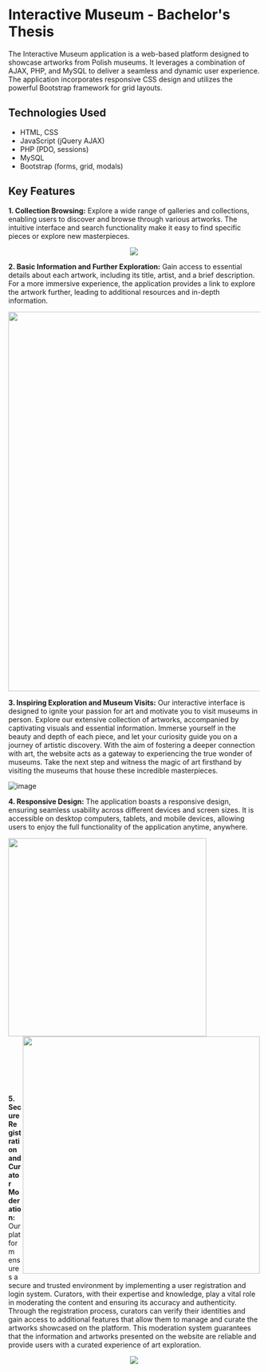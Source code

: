# Interactive Museum - Bachelor's Thesis

The Interactive Museum application is a web-based platform designed to showcase artworks from Polish museums. It leverages a combination of AJAX, PHP, and MySQL to deliver a seamless and dynamic user experience. The application incorporates responsive CSS design and utilizes the powerful Bootstrap framework for grid layouts.

## Technologies Used

- HTML, CSS
- JavaScript (jQuery AJAX)
- PHP (PDO, sessions)
- MySQL
- Bootstrap (forms, grid, modals)

## Key Features

**1. Collection Browsing:** Explore a wide range of galleries and collections, enabling users to discover and browse through various artworks. The intuitive interface and search functionality make it easy to find specific pieces or explore new masterpieces.

<p align="center">
  <img src="https://github.com/m4klo/interactiv_museum/assets/101104327/58e204db-c084-42ba-be87-a403c0d9e4fd">
</p>


**2. Basic Information and Further Exploration:** Gain access to essential details about each artwork, including its title, artist, and a brief description. For a more immersive experience, the application provides a link to explore the artwork further, leading to additional resources and in-depth information.

<p align="center">
  <img width="760px" src="https://github.com/m4klo/interactiv_museum/assets/101104327/4c52b6d5-a638-4e3c-afc6-c6cd7c136d2b">
</p>

**3. Inspiring Exploration and Museum Visits:** Our interactive interface is designed to ignite your passion for art and motivate you to visit museums in person. Explore our extensive collection of artworks, accompanied by captivating visuals and essential information. Immerse yourself in the beauty and depth of each piece, and let your curiosity guide you on a journey of artistic discovery. With the aim of fostering a deeper connection with art, the website acts as a gateway to experiencing the true wonder of museums. Take the next step and witness the magic of art firsthand by visiting the museums that house these incredible masterpieces.

![image](https://github.com/m4klo/interactiv_museum/assets/101104327/c8b4446e-2b10-4d81-8e8a-dcea12e04047)

**4. Responsive Design:** The application boasts a responsive design, ensuring seamless usability across different devices and screen sizes. It is accessible on desktop computers, tablets, and mobile devices, allowing users to enjoy the full functionality of the application anytime, anywhere.
<p>
  <img align="left" width="397px" src="https://github.com/m4klo/interactiv_museum/assets/101104327/5cecafb2-6ae1-44b5-b29a-833060b049b8">
  <img align="right" width="475px" src="https://github.com/m4klo/interactiv_museum/assets/101104327/3e7a98b1-81bd-407b-a2ee-6982af7688d7">
</p>

<br><br><br><br><br><br><br><br><br><br><br><br><br><br><br><br><br><br><br><br><br><br><br><br><br><br><br><br><br>

**5. Secure Registration and Curator Moderation:** Our platform ensures a secure and trusted environment by implementing a user registration and login system. Curators, with their expertise and knowledge, play a vital role in moderating the content and ensuring its accuracy and authenticity. Through the registration process, curators can verify their identities and gain access to additional features that allow them to manage and curate the artworks showcased on the platform. This moderation system guarantees that the information and artworks presented on the website are reliable and provide users with a curated experience of art exploration.
<p align="center">
  <img src="https://github.com/m4klo/interactiv_museum/assets/101104327/7d317dc7-5289-4266-88af-94686c7e3141">
</p>

